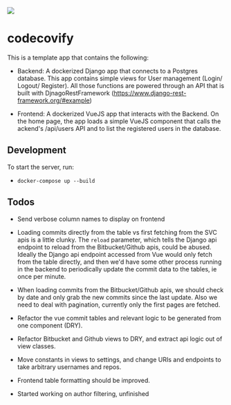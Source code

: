 <a href="https://github.com/vchaptsev/cookiecutter-django-vue">
    <img src="https://img.shields.io/badge/built%20with-Cookiecutter%20Django%20Vue-blue.svg" />
</a>


codecovify
==========

This is a template app that contains the following:
- Backend: A dockerized Django app that connects to a Postgres database. This app contains simple views for User management (Login/ Logout/ Register). All those functions are powered through an API that is built with DjnagoRestFramework (https://www.django-rest-framework.org/#example)

- Frontend: A dockerized VueJS app that interacts with the Backend. On the home page, the app loads a simple VueJS component that calls the ackend's /api/users API and to list the registered users in the database.



## Development
To start the server, run:
+  `docker-compose up --build`


## Todos
- Send verbose column names to display on frontend

- Loading commits directly from the table vs first fetching from the SVC apis is a little clunky. The `reload` parameter, which tells the Django api endpoint to reload from the Bitbucket/Github apis, could be abused. Ideally the Django api endpoint accessed from Vue would only fetch from the table directly, and then we'd have some other process running in the backend to periodically update the commit data to the tables, ie once per minute.

- When loading commits from the Bitbucket/Github apis, we should check by date and only grab the new commits since the last update. Also we need to deal with pagination, currently only the first pages are fetched.

- Refactor the vue commit tables and relevant logic to be generated from one component (DRY).

- Refactor Bitbucket and Github views to DRY, and extract api logic out of view classes.

- Move constants in views to settings, and change URIs and endpoints to take arbitrary usernames and repos.

- Frontend table formatting should be improved.

- Started working on author filtering, unfinished